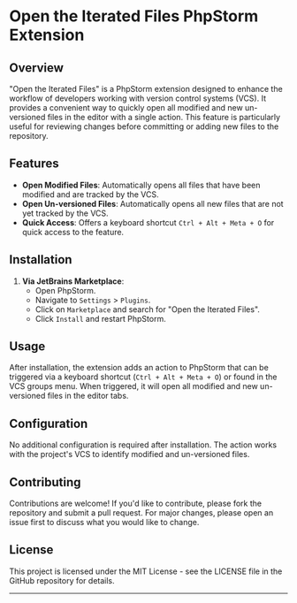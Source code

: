 # Open the Iterated Files PhpStorm Extension

## Overview

"Open the Iterated Files" is a PhpStorm extension designed to enhance the workflow of developers working with version control systems (VCS). It provides a convenient way to quickly open all modified and new un-versioned files in the editor with a single action. This feature is particularly useful for reviewing changes before committing or adding new files to the repository.

## Features

- **Open Modified Files**: Automatically opens all files that have been modified and are tracked by the VCS.
- **Open Un-versioned Files**: Automatically opens all new files that are not yet tracked by the VCS.
- **Quick Access**: Offers a keyboard shortcut `Ctrl + Alt + Meta + O` for quick access to the feature.

## Installation

1. **Via JetBrains Marketplace**: 
   - Open PhpStorm.
   - Navigate to `Settings` > `Plugins`.
   - Click on `Marketplace` and search for "Open the Iterated Files".
   - Click `Install` and restart PhpStorm.

## Usage

After installation, the extension adds an action to PhpStorm that can be triggered via a keyboard shortcut (`Ctrl + Alt + Meta + O`) or found in the VCS groups menu. When triggered, it will open all modified and new un-versioned files in the editor tabs.

## Configuration

No additional configuration is required after installation. The action works with the project's VCS to identify modified and un-versioned files.

## Contributing

Contributions are welcome! If you'd like to contribute, please fork the repository and submit a pull request. For major changes, please open an issue first to discuss what you would like to change.

## License

This project is licensed under the MIT License - see the LICENSE file in the GitHub repository for details.

---
